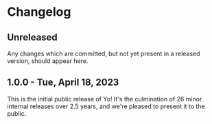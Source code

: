 # Changelog

## Unreleased

Any changes which are committed, but not yet present in a released version,
should appear here.

## 1.0.0 - Tue, April 18, 2023

This is the initial public release of Yo! It's the culmination of 26 minor
internal releases over 2.5 years, and we're pleased to present it to the public.
